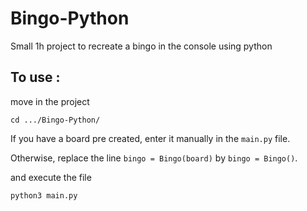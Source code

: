 # Bingo-Python
Small 1h project to recreate a bingo in the console using python

## To use :

move in the project

```console
cd .../Bingo-Python/
```

If you have a board pre created, enter it manually in the `main.py` file.

Otherwise, replace the line `bingo = Bingo(board)` by `bingo = Bingo()`.

and execute the file

```console
python3 main.py
```